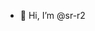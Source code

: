 - 👋 Hi, I’m @sr-r2

<!---
sr-r2/sr-r2 is a ✨ special ✨ repository because its `README.md` (this file) appears on your GitHub profile.
You can click the Preview link to take a look at your changes.
--->
